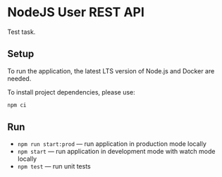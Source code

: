 # NodeJS User REST API

Test task.

## Setup

To run the application, the latest LTS version of Node.js and Docker are needed.

To install project dependencies, please use:

```sh
npm ci
```

## Run

- `npm run start:prod` — run application in production mode locally
- `npm start` — run application in development mode with watch mode locally
- `npm test` — run unit tests
